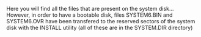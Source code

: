 Here you will find all the files that are present on the system disk...
However, in order to have a bootable disk, files SYSTEM6.BIN and SYSTEM6.OVR have been transfered to the reserved sectors of the system disk with the INSTALL utility (all of these are in the SYSTEM.DIR directory)
